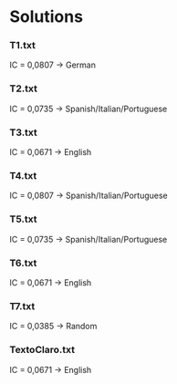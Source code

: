 # Solutions

### T1.txt
IC = 0,0807 -> German

### T2.txt
IC = 0,0735 -> Spanish/Italian/Portuguese

### T3.txt
IC = 0,0671 -> English

### T4.txt
IC = 0,0807 -> Spanish/Italian/Portuguese

### T5.txt
IC = 0,0735 -> Spanish/Italian/Portuguese

### T6.txt
IC = 0,0671 -> English

### T7.txt
IC = 0,0385 -> Random

### TextoClaro.txt
IC = 0,0671 -> English
